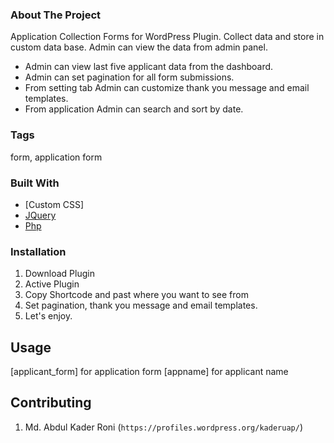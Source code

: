 <!-- ABOUT THE PROJECT -->
### About The Project

Application Collection Forms for WordPress Plugin. Collect data and store in custom data base. Admin can view the data from admin panel. 

* Admin can view last five applicant data from the dashboard.
* Admin can set pagination for all form submissions.
* From setting tab Admin can customize thank you message and email templates.
* From application Admin can search and sort by date.

### Tags
form, application form

### Built With

* [Custom CSS]
* [JQuery](https://jquery.com)
* [Php](https://www.php.net)

### Installation

1. Download Plugin
2. Active Plugin
3. Copy Shortcode and past where you want to see from
4. Set pagination, thank you message and email templates.
5. Let's enjoy.

## Usage

[applicant_form] for application form
[appname] for applicant name

## Contributing

1. Md. Abdul Kader Roni (`https://profiles.wordpress.org/kaderuap/`)